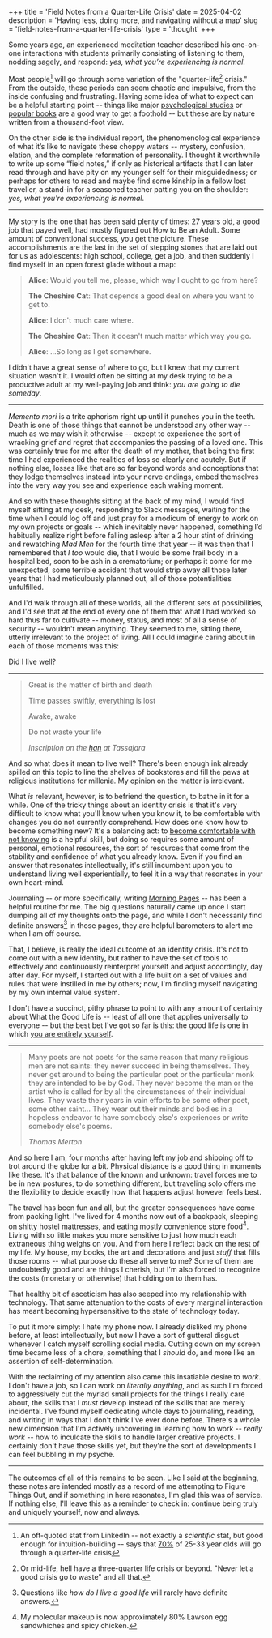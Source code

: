 +++
title = 'Field Notes from a Quarter-Life Crisis'
date = 2025-04-02
description = 'Having less, doing more, and navigating without a map'
slug = 'field-notes-from-a-quarter-life-crisis'
type = 'thought'
+++

Some years ago, an experienced meditation teacher described his one-on-one interactions with students primarily consisting of listening to them, nodding sagely, and respond: _yes, what you’re experiencing is normal_.

Most people[^linkedin] will go through some variation of the "quarter-life[^quarterlife] crisis." From the outside, these periods can seem chaotic and impulsive, from the inside confusing and frustrating. Having some idea of what to expect can be a helpful starting point -- things like major [psychological studies](https://eprints.bbk.ac.uk/id/eprint/6706/2/6706.pdf) or [popular books](https://bookshop.org/p/books/designing-your-life-how-to-build-a-well-lived-joyful-life-dave-evans/8574377) are a good way to get a foothold -- but these are by nature written from a thousand-foot view.

On the other side is the individual report, the phenomenological experience of what it’s like to navigate these choppy waters -- mystery, confusion, elation, and the complete reformation of personality. I thought it worthwhile to write up some “field notes,” if only as historical artifacts that I can later read through and have pity on my younger self for their misguidedness; or perhaps for others to read and maybe find some kinship in a fellow lost traveller, a stand-in for a seasoned teacher patting you on the shoulder: _yes, what you're experiencing is normal_.

---

My story is the one that has been said plenty of times: 27 years old, a good job that payed well, had mostly figured out How to Be an Adult. Some amount of conventional success, you get the picture. These accomplishments are the last in the set of stepping stones that are laid out for us as adolescents: high school, college, get a job, and then suddenly I find myself in an open forest glade without a map:

> **Alice**: Would you tell me, please, which way I ought to go from here?
>
> **The Cheshire Cat**: That depends a good deal on where you want to get to.
>
> **Alice**: I don't much care where.
>
> **The Cheshire Cat**: Then it doesn't much matter which way you go.
>
> **Alice**: ...So long as I get somewhere.

I didn't have a great sense of where to go, but I knew that my current situation wasn't it. I would often be sitting at my desk trying to be a productive adult at my well-paying job and think: _you are going to die someday_.

---

_Memento mori_ is a trite aphorism right up until it punches you in the teeth. Death is one of those things that cannot be understood any other way -- much as we may wish it otherwise -- except to experience the sort of wracking grief and regret that accompanies the passing of a loved one. This was certainly true for me after the death of my mother, that being the first time I had experienced the realities of loss so clearly and acutely. But if nothing else, losses like that are so far beyond words and conceptions that they lodge themselves instead into your nerve endings, embed themselves into the very way you see and experience each waking moment.

And so with these thoughts sitting at the back of my mind, I would find myself sitting at my desk, responding to Slack messages, waiting for the time when I could log off and just pray for a modicum of energy to work on my own projects or goals -- which inevitably never happened, something I’d habitually realize right before falling asleep after a 2 hour stint of drinking and rewatching _Mad Men_ for the fourth time that year -- it was then that I remembered that _I too_ would die, that I would be some frail body in a hospital bed, soon to be ash in a crematorium; or perhaps it come for me unexpected, some terrible accident that would strip away all those later years that I had meticulously planned out, all of those potentialities unfulfilled.

And I'd walk through all of these worlds, all the different sets of possibilities, and I'd see that at the end of every one of them that what I had worked so hard thus far to cultivate -- money, status, and most of all a sense of security -- wouldn't mean anything. They seemed to me, sitting there, utterly irrelevant to the project of living. All I could imagine caring about in each of those moments was this:

Did I live well?

---

> Great is the matter of birth and death
>
> Time passes swiftly, everything is lost
>
> Awake, awake
>
> Do not waste your life
>
> <cite>Inscription on the [han](https://blogs.sfzc.org/blog/2012/03/06/featured-photo-march-7/) at Tassajara</cite>

And so what does it mean to live well? There's been enough ink already spilled on this topic to line the shelves of bookstores and fill the pews at religious institutions for millenia. My opinion on the matter is irrelevant.

What _is_ relevant, however, is to befriend the question, to bathe in it for a while. One of the tricky things about an identity crisis is that it's very difficult to know what you'll know when you know it, to be comfortable with changes you do not currently comprehend. How does one know how to become something new? It's a balancing act: to [become comfortable with not knowing](/thoughts/being-a-grown-up) is a helpful skill, but doing so requires some amount of personal, emotional resources, the sort of resources that come from the stability and confidence of what you already know. Even if you find an answer that resonates intellectually, it's still incumbent upon you to understand living well experientially, to feel it in a way that resonates in your own heart-mind.

Journaling -- or more specifically, writing [Morning Pages](https://www.oliverburkeman.com/morningpages) -- has been a helpful routine for me. The big questions naturally came up once I start dumping all of my thoughts onto the page, and while I don't necessarily find definite answers[^answers] in those pages, they are helpful barometers to alert me when I am off course.

That, I believe, is really the ideal outcome of an identity crisis. It's not to come out with a new identity, but rather to have the set of tools to effectively and continuously reinterpret yourself and adjust accordingly, day after day. For myself, I started out with a life built on a set of values and rules that were instilled in me by others; now, I'm finding myself navigating by my own internal value system.

I don't have a succinct, pithy phrase to point to with any amount of certainty about What the Good Life is -- least of all one that applies universally to everyone -- but the best bet I've got so far is this: the good life is one in which [you are entirely yourself](https://www.youtube.com/watch?v=YRVNTtyqmQA&t=103s).

---

> Many poets are not poets for the same reason that many religious men are not saints: they never succeed in being themselves. They never get around to being the particular poet or the particular monk they are intended to be by God. They never become the man or the artist who is called for by all the circumstances of their individual lives. They waste their years in vain efforts to be some other poet, some other saint... They wear out their minds and bodies in a hopeless endeavor to have somebody else's experiences or write somebody else's poems.
>
> <cite>Thomas Merton</cite>

And so here I am, four months after having left my job and shipping off to trot around the globe for a bit. Physical distance is a good thing in moments like these. It's that balance of the known and unknown: travel forces me to be in new postures, to do something different, but traveling solo offers me the flexibility to decide exactly how that happens adjust however feels best.

The travel has been fun and all, but the greater consequences have come from packing light. I've lived for 4 months now out of a backpack, sleeping on shitty hostel mattresses, and eating mostly convenience store food[^food]. Living with so little makes you more sensitive to just how much each extraneous thing weighs on you. And from here I reflect back on the rest of my life. My house, my books, the art and decorations and just _stuff_ that fills those rooms -- what purpose do these all serve to me? Some of them are undoubtedly good and are things I cherish, but I'm also forced to recognize the costs (monetary or otherwise) that holding on to them has.

That healthy bit of asceticism has also seeped into my relationship with technology. That same attenuation to the costs of every marginal interaction has meant becoming hypersensitive to the state of technology today.

To put it more simply: I hate my phone now. I already disliked my phone before, at least intellectually, but now I have a sort of gutteral disgust whenever I catch myself scrolling social media. Cutting down on my screen time became less of a chore, something that I _should_ do, and more like an assertion of self-determination.

With the reclaiming of my attention also came this insatiable desire to _work_. I don't have a job, so I can work on _literally anything_, and as such I'm forced to aggressively cut the myriad small projects for the things I really care about, the skills that I _must_ develop instead of the skills that are merely incidental. I've found myself dedicating whole days to journaling, reading, and writing in ways that I don't think I've ever done before. There's a whole new dimension that I'm actively uncovering in learning how to work -- _really work_ -- how to inculcate the skills to handle larger creative projects. I certainly don't have those skills yet, but they're the sort of developments I can feel bubbling in my psyche.

---

The outcomes of all of this remains to be seen. Like I said at the beginning, these notes are intended mostly as a record of me attempting to Figure Things Out, and if something in here resonates, I'm glad this was of service. If nothing else, I'll leave this as a reminder to check in: continue being truly and uniquely yourself, now and always.

[^linkedin]: An oft-quoted stat from LinkedIn -- not exactly a _scientific_ stat, but good enough for intuition-building -- says that [70%](https://news.linkedin.com/2017/11/new-linkedin-research-shows-75-percent-of-25-33-year-olds-have-e) of 25-33 year olds will go through a quarter-life crisis

[^quarterlife]: Or mid-life, hell have a three-quarter life crisis or beyond. "Never let a good crisis go to waste" and all that.

[^answers]: Questions like _how do I live a good life_ will rarely have definite answers.

[^food]: My molecular makeup is now approximately 80% Lawson egg sandwhiches and spicy chicken.
